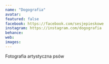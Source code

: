 ```yaml
---
name: "Dogografia"
avatar: 
featured: false
facebook: https://facebook.com/sesjepieskowe
instagram: https://instagram.com/dogografia
behance: 
web:
images:
---
```

Fotografia artystyczna psów 
